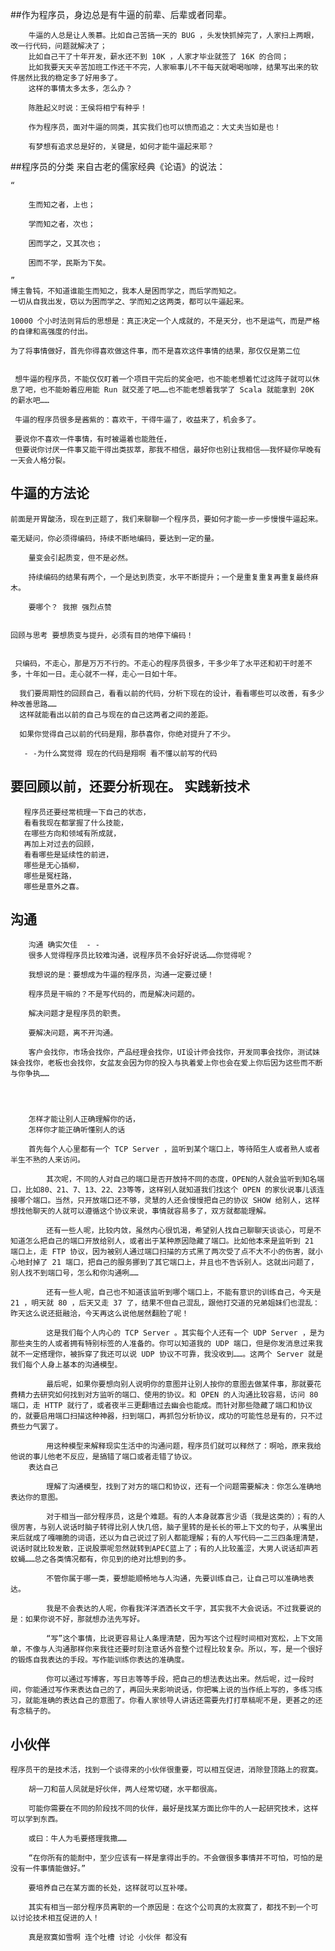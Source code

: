 ##作为程序员，身边总是有牛逼的前辈、后辈或者同辈。

        牛逼的人总是让人羡慕。比如自己苦搞一天的 BUG ，头发快抓掉完了，人家扫上两眼，改一行代码，问题就解决了；
        比如自己干了十年开发，薪水还不到 10K ，人家才毕业就签了 16K 的合同；
        比如我要天天辛苦加班工作还干不完，人家嘛事儿不干每天就喝喝咖啡，结果写出来的软件居然比我的稳定多了好用多了。
        这样的事情太多太多，怎么办？

        陈胜起义时说：王侯将相宁有种乎！

        作为程序员，面对牛逼的同类，其实我们也可以愤而追之：大丈夫当如是也！

        有梦想有追求总是好的，关键是，如何才能牛逼起来耶？

##程序员的分类
    来自古老的儒家经典《论语》的说法：

    “

        生而知之者，上也；

        学而知之者，次也；

        困而学之，又其次也；

        困而不学，民斯为下矣。

    ”
    博主鲁钝，不知道谁能生而知之，我本人是困而学之，而后学而知之。
    一切从自我出发，窃以为困而学之、学而知之这两类，都可以牛逼起来。

    10000 个小时法则背后的思想是：真正决定一个人成就的，不是天分，也不是运气，而是严格的自律和高强度的付出。

    为了将事情做好，首先你得喜欢做这件事，而不是喜欢这件事情的结果，那仅仅是第二位


     想牛逼的程序员，不能仅仅盯着一个项目干完后的奖金吧，也不能老想着忙过这阵子就可以休息了吧，也不能盼着应用能 Run 就交差了吧……也不能老想着我学了 Scala 就能拿到 20K 的薪水吧……

     牛逼的程序员很多是酱紫的：喜欢干，干得牛逼了，收益来了，机会多了。

     要说你不喜欢一件事情，有时被逼着也能胜任，
     但要说你讨厌一件事又能干得出类拔萃，那我不相信，最好你也别让我相信——我怀疑你早晚有一天会人格分裂。

## 牛逼的方法论

    前面是开胃酸汤，现在到正题了，我们来聊聊一个程序员，要如何才能一步一步慢慢牛逼起来。

    毫无疑问，你必须得编码，持续不断地编码，要达到一定的量。

        量变会引起质变，但不是必然。

        持续编码的结果有两个，一个是达到质变，水平不断提升；一个是重复重复再重复最终麻木。

        要哪个？ 我擦 强烈点赞


    回顾与思考 要想质变与提升，必须有目的地停下编码！


     只编码，不走心，那是万万不行的。不走心的程序员很多，干多少年了水平还和初干时差不多，十年如一日。走心就不一样，走心一日如十年。

      我们要周期性的回顾自己，看看以前的代码，分析下现在的设计，看看哪些可以改善，有多少种改善思路……
      这样就能看出以前的自己与现在的自己这两者之间的差距。

      如果你觉得自己以前的代码是翔，那恭喜你，你绝对提升了不少。

       - -为什么窝觉得 现在的代码是翔啊 看不懂以前写的代码

## 要回顾以前，还要分析现在。 实践新技术
       程序员还要经常梳理一下自己的状态，
       看看我现在都掌握了什么技能，
       在哪些方向和领域有所成就，
       再加上对过去的回顾，
       看看哪些是延续性的前进，
       哪些是无心插柳，
       哪些是冤枉路，
       哪些是意外之喜。


## 沟通
        沟通 确实欠佳  - -
        很多人觉得程序员比较难沟通，说程序员不会好好说话……你觉得呢？

        我想说的是：要想成为牛逼的程序员，沟通一定要过硬！

        程序员是干嘛的？不是写代码的，而是解决问题的。

        解决问题才是程序员的职责。

        要解决问题，离不开沟通。

        客户会找你，市场会找你，产品经理会找你，UI设计师会找你，开发同事会找你，测试妹妹会找你，老板也会找你，女盆友会因为你的投入与执着爱上你也会在爱上你后因为这些而不断与你争执……




        怎样才能让别人正确理解你的话，
        怎样你才能正确听懂别人的话

        首先每个人心里都有一个 TCP Server ，监听到某个端口上，等待陌生人或者熟人或者半生不熟的人来访问。

            其次呢，不同的人对自己的端口是否开放持不同的态度，OPEN的人就会监听到知名端口，比如80、21、7、13、22、23等等，这样别人就知道我们找这个 OPEN 的家伙说事儿该连接哪个端口。当然，只开放端口还不够，灵慧的人还会慢慢把自己的协议 SHOW 给别人，这样想找他聊天的人就可以遵循这个协议来说，事情就容易多了，双方就都能理解。

            还有一些人呢，比较内敛，虽然内心很饥渴，希望别人找自己聊聊天谈谈心，可是不知道怎么把自己的端口开放给别人，或者出于某种原因隐藏了端口。比如他本来是监听到 21 端口上，走 FTP 协议，因为被别人通过端口扫描的方式黑了两次受了点不大不小的伤害，就小心地封掉了 21 端口，把自己的服务挪到了其它端口上，并且也不告诉别人。这就出问题了，别人找不到端口号，怎么和你沟通咧……

            还有一些人呢，自己也不知道该监听到哪个端口上，不能有意识的训练自己，今天是 21 ，明天就 80 ，后天又走 37 了，结果不但自己混乱，跟他打交道的兄弟姐妹们也混乱：昨天这么说还挺融洽，今天再这么说他居然翻脸了呢！

            这是我们每个人内心的 TCP Server 。其实每个人还有一个 UDP Server ，是为那些夹生的人或者拥有特别标签的人准备的。你可以知道我的 UDP 端口，但是你发消息过来我就不一定搭理你，被拆穿了我还可以说 UDP 协议不可靠，我没收到……。这两个 Server 就是我们每个人身上基本的沟通模型。

            最后呢，如果你要想向别人说明你的意图并让别人按你的意图去做某件事，那就要花费精力去研究如何找到对方监听的端口、使用的协议。和 OPEN 的人沟通比较容易，访问 80 端口，走 HTTP 就行了，或者夜半三更翻墙过去幽会也能成。而针对那些隐藏了端口和协议的，就要启用端口扫描这种神器，扫到端口，再抓包分析协议，成功的可能性总是有的，只不过费些力气罢了。

            用这种模型来解释现实生活中的沟通问题，程序员们就可以释然了：啊哈，原来我给他说的事儿他老不反应，是搞错了端口或者走错了协议。
        表达自己

            理解了沟通模型，找到了对方的端口和协议，还有一个问题需要解决：你怎么准确地表达你的意图。

            对于相当一部分程序员，这是个难题。有的人本身就寡言少语（我是这类的）；有的人很厉害，与别人说话时脑子转得比别人快几倍，脑子里转的是长长的带上下文的句子，从嘴里出来后就成了嘎嘣脆的词语，还以为自己说过了别人都能理解；有的人写代码一二三四条理清楚，说话时就比较发散，正说股票呢忽然就转到APEC蓝上了；有的人比较羞涩，大男人说话却声若蚊蝇……总之各类情况都有，你见到的绝对比想到的多。

            不管你属于哪一类，要想能顺畅地与人沟通，先要训练自己，让自己可以准确地表达。

            我是不会表达的人呢，你看我洋洋洒洒长文千字，其实我不大会说话。不过我要说的是：如果你说不好，那就想办法先写好。

            “写”这个事情，比说更容易让人条理清楚，因为写这个过程时间相对宽松，上下文简单，不像与人沟通那样你来我往还要时刻注意话外音整个过程比较复杂。所以，写，是一个很好的锻炼自我表达的手段。写作能训练你表达的准确度。

            你可以通过写博客，写日志等等手段，把自己的想法表达出来。然后呢，过一段时间，你能通过写作来表达自己的了，再回头来影响说话，你把嘴上说的当作纸上写的，多练习练习，就能准确的表达自己的意图了。你看人家领导人讲话还需要先打打草稿呢不是，更甚之的还有念稿子的。






## 小伙伴

    程序员干的是技术活，找到一个谈得来的小伙伴很重要，可以相互促进，消除登顶路上的寂寞。

        胡一刀和苗人凤就是好伙伴，两人经常切磋，水平都很高。

        可能你需要在不同的阶段找不同的伙伴，最好是找某方面比你牛的人一起研究技术，这样可以学到东西。

        或曰：牛人为毛要搭理我撒……

        “在你所有的能耐中，至少应该有一样是拿得出手的。不会做很多事情并不可怕，可怕的是没有一件事情能做好。”

        要培养自己在某方面的长处，这样就可以互补喽。

        其实有相当一部分程序员离职的一个原因是：在这个公司真的太寂寞了，都找不到一个可以讨论技术相互促进的人！

        真是寂寞如雪啊 连个吐槽 讨论 小伙伴 都没有







